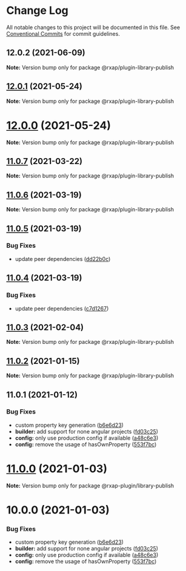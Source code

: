 # Change Log

All notable changes to this project will be documented in this file.
See [Conventional Commits](https://conventionalcommits.org) for commit guidelines.

## 12.0.2 (2021-06-09)

**Note:** Version bump only for package @rxap/plugin-library-publish





## [12.0.1](https://gitlab.com/rxap/packages/compare/@rxap/plugin-library-publish@12.0.0...@rxap/plugin-library-publish@12.0.1) (2021-05-24)

**Note:** Version bump only for package @rxap/plugin-library-publish





# [12.0.0](https://gitlab.com/rxap/packages/compare/@rxap/plugin-library-publish@11.0.7...@rxap/plugin-library-publish@12.0.0) (2021-05-24)

**Note:** Version bump only for package @rxap/plugin-library-publish





## [11.0.7](https://gitlab.com/rxap/packages/compare/@rxap/plugin-library-publish@11.0.6...@rxap/plugin-library-publish@11.0.7) (2021-03-22)

**Note:** Version bump only for package @rxap/plugin-library-publish





## [11.0.6](https://gitlab.com/rxap/packages/compare/@rxap/plugin-library-publish@11.0.5...@rxap/plugin-library-publish@11.0.6) (2021-03-19)

**Note:** Version bump only for package @rxap/plugin-library-publish





## [11.0.5](https://gitlab.com/rxap/packages/compare/@rxap/plugin-library-publish@11.0.4...@rxap/plugin-library-publish@11.0.5) (2021-03-19)


### Bug Fixes

* update peer dependencies ([dd22b0c](https://gitlab.com/rxap/packages/commit/dd22b0ce053bc266c7aea659a2faf3be39f424e7))





## [11.0.4](https://gitlab.com/rxap/packages/compare/@rxap/plugin-library-publish@11.0.3...@rxap/plugin-library-publish@11.0.4) (2021-03-19)


### Bug Fixes

* update peer dependencies ([c7d1267](https://gitlab.com/rxap/packages/commit/c7d12671f3efc198985cddee92caa2558e74b023))





## [11.0.3](https://gitlab.com/rxap/packages/compare/@rxap/plugin-library-publish@11.0.2...@rxap/plugin-library-publish@11.0.3) (2021-02-04)

**Note:** Version bump only for package @rxap/plugin-library-publish





## [11.0.2](https://gitlab.com/rxap/packages/compare/@rxap/plugin-library-publish@11.0.1...@rxap/plugin-library-publish@11.0.2) (2021-01-15)

**Note:** Version bump only for package @rxap/plugin-library-publish





## 11.0.1 (2021-01-12)


### Bug Fixes

* custom property key generation ([b6e6d23](https://gitlab.com/rxap/packages/commit/b6e6d23215f0b35e0de2d35003b186a3d435b8e4))
* **builder:** add support for none angular projects ([fd03c25](https://gitlab.com/rxap/packages/commit/fd03c25a9efb9c3f624d72609ae1731d1e1eba9a))
* **config:** only use production config if available ([a48c6e3](https://gitlab.com/rxap/packages/commit/a48c6e3ed5db36024448e879f52e264f5d05c5ef))
* **config:** remove the usage of hasOwnProperty ([553f7bc](https://gitlab.com/rxap/packages/commit/553f7bc3b2b0e0f5d85792d280ae52bbd45449bd))





# [11.0.0](https://gitlab.com/rxap/packages/compare/@rxap-plugin/library-publish@10.0.0...@rxap-plugin/library-publish@11.0.0) (2021-01-03)

**Note:** Version bump only for package @rxap-plugin/library-publish





# 10.0.0 (2021-01-03)


### Bug Fixes

* custom property key generation ([b6e6d23](https://gitlab.com/rxap/packages/commit/b6e6d23215f0b35e0de2d35003b186a3d435b8e4))
* **builder:** add support for none angular projects ([fd03c25](https://gitlab.com/rxap/packages/commit/fd03c25a9efb9c3f624d72609ae1731d1e1eba9a))
* **config:** only use production config if available ([a48c6e3](https://gitlab.com/rxap/packages/commit/a48c6e3ed5db36024448e879f52e264f5d05c5ef))
* **config:** remove the usage of hasOwnProperty ([553f7bc](https://gitlab.com/rxap/packages/commit/553f7bc3b2b0e0f5d85792d280ae52bbd45449bd))
